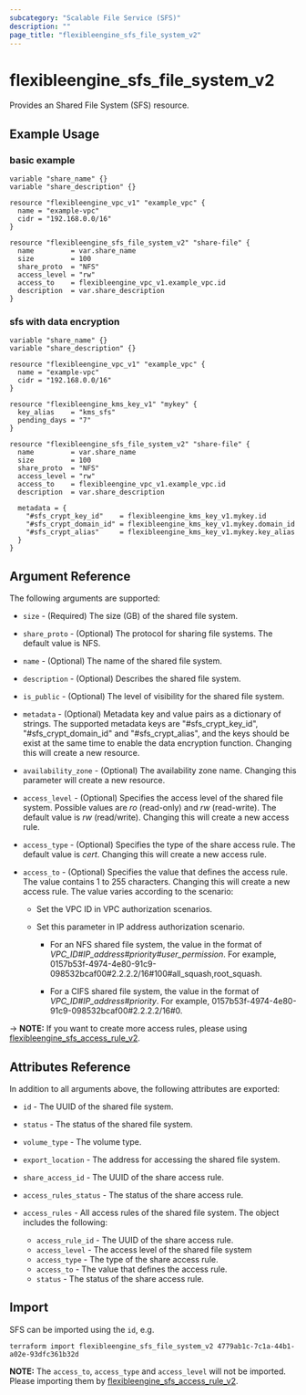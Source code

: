 ```yaml
---
subcategory: "Scalable File Service (SFS)"
description: ""
page_title: "flexibleengine_sfs_file_system_v2"
---
```


# flexibleengine_sfs_file_system_v2

Provides an Shared File System (SFS) resource.

## Example Usage

### basic example

```hcl
variable "share_name" {}
variable "share_description" {}

resource "flexibleengine_vpc_v1" "example_vpc" {
  name = "example-vpc"
  cidr = "192.168.0.0/16"
}

resource "flexibleengine_sfs_file_system_v2" "share-file" {
  name         = var.share_name
  size         = 100
  share_proto  = "NFS"
  access_level = "rw"
  access_to    = flexibleengine_vpc_v1.example_vpc.id
  description  = var.share_description
}
```

### sfs with data encryption

```hcl
variable "share_name" {}
variable "share_description" {}

resource "flexibleengine_vpc_v1" "example_vpc" {
  name = "example-vpc"
  cidr = "192.168.0.0/16"
}

resource "flexibleengine_kms_key_v1" "mykey" {
  key_alias    = "kms_sfs"
  pending_days = "7"
}

resource "flexibleengine_sfs_file_system_v2" "share-file" {
  name         = var.share_name
  size         = 100
  share_proto  = "NFS"
  access_level = "rw"
  access_to    = flexibleengine_vpc_v1.example_vpc.id
  description  = var.share_description

  metadata = {
    "#sfs_crypt_key_id"    = flexibleengine_kms_key_v1.mykey.id
    "#sfs_crypt_domain_id" = flexibleengine_kms_key_v1.mykey.domain_id
    "#sfs_crypt_alias"     = flexibleengine_kms_key_v1.mykey.key_alias
  }
}
```

## Argument Reference

The following arguments are supported:

* `size` - (Required) The size (GB) of the shared file system.

* `share_proto` - (Optional) The protocol for sharing file systems. The default value is NFS.

* `name` - (Optional) The name of the shared file system.

* `description` - (Optional) Describes the shared file system.

* `is_public` - (Optional) The level of visibility for the shared file system.

* `metadata` - (Optional) Metadata key and value pairs as a dictionary of strings.
    The supported metadata keys are "#sfs_crypt_key_id", "#sfs_crypt_domain_id" and "#sfs_crypt_alias",
    and the keys should be exist at the same time to enable the data encryption function.
    Changing this will create a new resource.

* `availability_zone` - (Optional) The availability zone name. Changing this parameter will create a new resource.

* `access_level` - (Optional) Specifies the access level of the shared file system. Possible values are *ro* (read-only)
    and *rw* (read-write). The default value is *rw* (read/write). Changing this will create a new access rule.

* `access_type` - (Optional) Specifies the type of the share access rule. The default value is *cert*.
    Changing this will create a new access rule.

* `access_to` - (Optional) Specifies the value that defines the access rule. The value contains 1 to 255 characters.
    Changing this will create a new access rule. The value varies according to the scenario:
    + Set the VPC ID in VPC authorization scenarios.
    + Set this parameter in IP address authorization scenario.

      - For an NFS shared file system, the value in the format of *VPC_ID#IP_address#priority#user_permission*.
        For example, 0157b53f-4974-4e80-91c9-098532bcaf00#2.2.2.2/16#100#all_squash,root_squash.

      - For a CIFS shared file system, the value in the format of *VPC_ID#IP_address#priority*.
        For example, 0157b53f-4974-4e80-91c9-098532bcaf00#2.2.2.2/16#0.

-> **NOTE:** If you want to create more access rules, please using [flexibleengine_sfs_access_rule_v2](https://www.terraform.io/docs/providers/flexibleengine/r/sfs_access_rule_v2.html).

## Attributes Reference

In addition to all arguments above, the following attributes are exported:

* `id` - The UUID of the shared file system.

* `status` - The status of the shared file system.

* `volume_type` - The volume type.

* `export_location` - The address for accessing the shared file system.

* `share_access_id` - The UUID of the share access rule.

* `access_rules_status` - The status of the share access rule.

* `access_rules` - All access rules of the shared file system. The object includes the following:
    + `access_rule_id` - The UUID of the share access rule.
    + `access_level` - The access level of the shared file system
    + `access_type` - The type of the share access rule.
    + `access_to` - The value that defines the access rule.
    + `status` - The status of the share access rule.

## Import

SFS can be imported using the `id`, e.g.

```shell
terraform import flexibleengine_sfs_file_system_v2 4779ab1c-7c1a-44b1-a02e-93dfc361b32d
```

**NOTE:** The `access_to`, `access_type` and `access_level` will not be imported.
Please importing them by [flexibleengine_sfs_access_rule_v2](https://www.terraform.io/docs/providers/flexibleengine/r/sfs_access_rule_v2.html).
